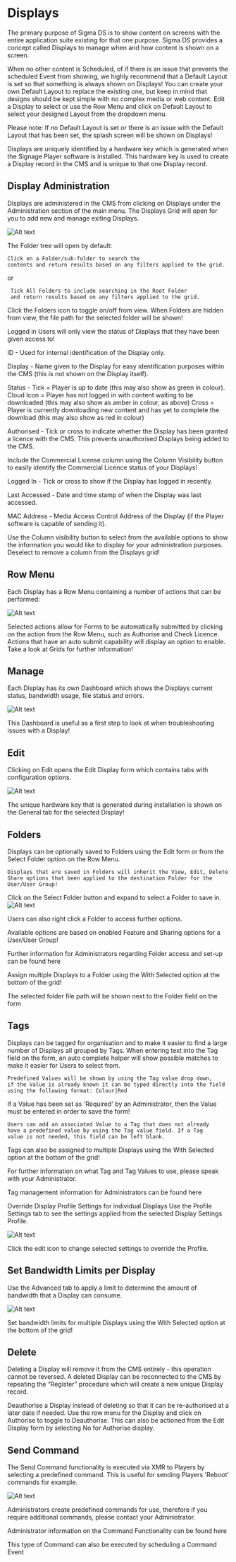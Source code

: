 # Displays

The primary purpose of Sigma DS is to show content on screens with the entire application suite existing for that one purpose. Sigma DS provides a concept called Displays to manage when and how content is shown on a screen.

When no other content is Scheduled, of if there is an issue that prevents the scheduled Event from showing, we highly recommend that a Default Layout is set so that something is always shown on Displays! You can create your own Default Layout to replace the existing one, but keep in mind that designs should be kept simple with no complex media or web content. Edit a Display to select or use the Row Menu and click on Default Layout to select your designed Layout from the dropdown menu.

Please note: If no Default Layout is set or there is an issue with the Default Layout that has been set, the splash screen will be shown on Displays!

Displays are uniquely identified by a hardware key which is generated when the Signage Player software is installed. This hardware key is used to create a Display record in the CMS and is unique to that one Display record.

## Display Administration

Displays are administered in the CMS from clicking on Displays under the Administration section of the main menu. The Displays Grid will open for you to add new and manage exiting Displays.

![Alt text](display-admin.png)

The Folder tree will open by default:

```
Click on a Folder/sub-folder to search the
contents and return results based on any filters applied to the grid.
```

or

```
 Tick All Folders to include searching in the Root Folder
 and return results based on any filters applied to the grid.
```

Click the Folders icon to toggle on/off from view. When Folders are hidden from view, the file path for the selected folder will be shown!

Logged in Users will only view the status of Displays that they have been given access to!

ID - Used for internal identification of the Display only.

Display - Name given to the Display for easy identification purposes within the CMS (this is not shown on the Display itself).

Status - Tick = Player is up to date (this may also show as green in colour). Cloud Icon = Player has not logged in with content waiting to be downloaded (this may also show as amber in colour, as above) Cross = Player is currently downloading new content and has yet to complete the download (this may also show as red in colour)

Authorised - Tick or cross to indicate whether the Display has been granted a licence with the CMS. This prevents unauthorised Displays being added to the CMS.

Include the Commercial License column using the Column Visibility button to easily identify the Commercial Licence status of your Displays!

Logged In - Tick or cross to show if the Display has logged in recently.

Last Accessed - Date and time stamp of when the Display was last accessed.

MAC Address - Media Access Control Address of the Display (if the Player software is capable of sending it).

Use the Column visibility button to select from the available options to show the information you would like to display for your administration purposes. Deselect to remove a column from the Displays grid!

## Row Menu

Each Display has a Row Menu containing a number of actions that can be performed:

![Alt text](display-raw.png)

Selected actions allow for Forms to be automatically submitted by clicking on the action from the Row Menu, such as Authorise and Check Licence. Actions that have an auto submit capability will display an option to enable. Take a look at Grids for further information!

## Manage

Each Display has its own Dashboard which shows the Displays current status, bandwidth usage, file status and errors.

![Alt text](display-manage.png)

This Dashboard is useful as a first step to look at when troubleshooting issues with a Display!

## Edit

Clicking on Edit opens the Edit Display form which contains tabs with configuration options.

![Alt text](display-copy.png)

The unique hardware key that is generated during installation is shown on the General tab for the selected Display!

## Folders

Displays can be optionally saved to Folders using the Edit form or from the Select Folder option on the Row Menu.

```
Displays that are saved in Folders will inherit the View, Edit, Delete
Share options that been applied to the destination Folder for the User/User Group!
```

Click on the Select Folder button and expand to select a Folder to save in.
![Alt text](display-userOption.png)

Users can also right click a Folder to access further options.

Available options are based on enabled Feature and Sharing options for a User/User Group!

Further information for Administrators regarding Folder access and set-up can be found here

Assign multiple Displays to a Folder using the With Selected option at the bottom of the grid!

The selected folder file path will be shown next to the Folder field on the form

## Tags

Displays can be tagged for organisation and to make it easier to find a large number of Displays all grouped by Tags. When entering text into the Tag field on the form, an auto complete helper will show possible matches to make it easier for Users to select from.

```
Predefined Values will be shown by using the Tag value drop down,
if the Value is already known it can be typed directly into the field
using the following format: Colour|Red
```

If a Value has been set as 'Required' by an Administrator, then the Value must be entered in order to save the form!

```
Users can add an associated Value to a Tag that does not already
have a predefined value by using the Tag value field. If a Tag
value is not needed, this field can be left blank.
```

Tags can also be assigned to multiple Displays using the With Selected option at the bottom of the grid!

For further information on what Tag and Tag Values to use, please speak with your Administrator.

Tag management information for Administrators can be found here

Override Display Profile Settings for individual Displays Use the Profile Settings tab to see the settings applied from the selected Display Settings Profile.

![Alt text](display-override.png)

Click the edit icon to change selected settings to override the Profile.

## Set Bandwidth Limits per Display

Use the Advanced tab to apply a limit to determine the amount of bandwidth that a Display can consume.

![Alt text](display-bandwidth.png)

Set bandwidth limits for multiple Displays using the With Selected option at the bottom of the grid!

## Delete

Deleting a Display will remove it from the CMS entirely - this operation cannot be reversed. A deleted Display can be reconnected to the CMS by repeating the “Register” procedure which will create a new unique Display record.

Deauthorise a Display instead of deleting so that it can be re-authorised at a later date if needed. Use the row menu for the Display and click on Authorise to toggle to Deauthorise. This can also be actioned from the Edit Display form by selecting No for Authorise display.

## Send Command

The Send Command functionality is executed via XMR to Players by selecting a predefined command. This is useful for sending Players 'Reboot' commands for example.

![Alt text](display-command.png)

Administrators create predefined commands for use, therefore if you require additional commands, please contact your Administrator.

Administrator information on the Command Functionality can be found here

This type of Command can also be executed by scheduling a Command Event
